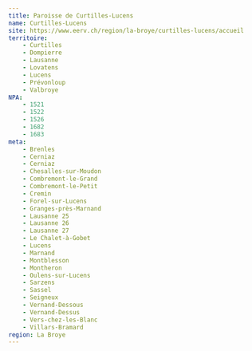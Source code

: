 ```yaml
---
title: Paroisse de Curtilles-Lucens
name: Curtilles-Lucens
site: https://www.eerv.ch/region/la-broye/curtilles-lucens/accueil
territoire:
    - Curtilles
    - Dompierre
    - Lausanne
    - Lovatens
    - Lucens
    - Prévonloup
    - Valbroye
NPA:
    - 1521
    - 1522
    - 1526
    - 1682
    - 1683
meta:
    - Brenles
    - Cerniaz
    - Cerniaz
    - Chesalles-sur-Moudon
    - Combremont-le-Grand
    - Combremont-le-Petit
    - Cremin
    - Forel-sur-Lucens
    - Granges-près-Marnand
    - Lausanne 25
    - Lausanne 26
    - Lausanne 27
    - Le Chalet-à-Gobet
    - Lucens
    - Marnand
    - Montblesson
    - Montheron
    - Oulens-sur-Lucens
    - Sarzens
    - Sassel
    - Seigneux
    - Vernand-Dessous
    - Vernand-Dessus
    - Vers-chez-les-Blanc
    - Villars-Bramard
region: La Broye
---
```

